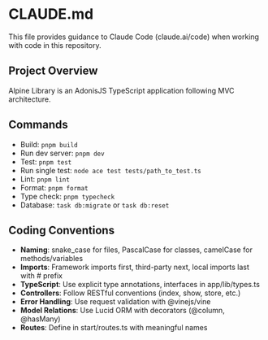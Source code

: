# CLAUDE.md

This file provides guidance to Claude Code (claude.ai/code) when working with code in this repository.

## Project Overview
Alpine Library is an AdonisJS TypeScript application following MVC architecture.

## Commands
- Build: `pnpm build`
- Run dev server: `pnpm dev`
- Test: `pnpm test`
- Run single test: `node ace test tests/path_to_test.ts`
- Lint: `pnpm lint`
- Format: `pnpm format`
- Type check: `pnpm typecheck`
- Database: `task db:migrate` or `task db:reset`

## Coding Conventions
- **Naming**: snake_case for files, PascalCase for classes, camelCase for methods/variables
- **Imports**: Framework imports first, third-party next, local imports last with # prefix
- **TypeScript**: Use explicit type annotations, interfaces in app/lib/types.ts
- **Controllers**: Follow RESTful conventions (index, show, store, etc.)
- **Error Handling**: Use request validation with @vinejs/vine
- **Model Relations**: Use Lucid ORM with decorators (@column, @hasMany)
- **Routes**: Define in start/routes.ts with meaningful names